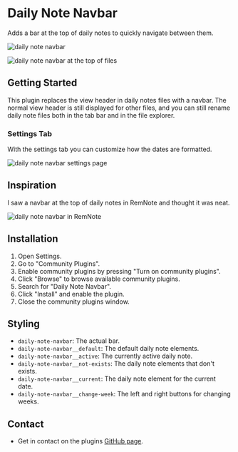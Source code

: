 # Daily Note Navbar 

Adds a bar at the top of daily notes to quickly navigate between them.

![daily note navbar](https://github.com/karstenpedersen/obsidian-daily-note-bar/assets/53978294/d231e557-b66b-4d33-8ee4-9560820fa591)

![daily note navbar at the top of files](https://github.com/karstenpedersen/obsidian-daily-note-navbar/assets/53978294/02bd95bf-d275-4ba4-b861-0406046bbc1b)

## Getting Started

This plugin replaces the view header in daily notes files with a navbar. The normal view header is still displayed for other files, and you can still rename daily note files both in the tab bar and in the file explorer.

### Settings Tab

With the settings tab you can customize how the dates are formatted.

![daily note navbar settings page](https://github.com/karstenpedersen/obsidian-daily-note-bar/assets/53978294/6de31c12-6dfd-4785-a90b-7af3859abd40)

## Inspiration

I saw a navbar at the top of daily notes in RemNote and thought it was neat.

![daily note navbar in RemNote](https://github.com/karstenpedersen/obsidian-daily-note-navbar/assets/53978294/025f8cb8-9b5c-4114-a1c3-8b95486f1841)

## Installation

1.  Open Settings.
2.  Go to "Community Plugins".
3.  Enable community plugins by pressing "Turn on community plugins".
4.  Click "Browse" to browse available community plugins.
5.  Search for "Daily Note Navbar".
6.  Click "Install" and enable the plugin.
7.  Close the community plugins window.

## Styling

- `daily-note-navbar`: The actual bar.
- `daily-note-navbar__default`: The default daily note elements.
- `daily-note-navbar__active`: The currently active daily note.
- `daily-note-navbar__not-exists`: The daily note elements that don't exists.
- `daily-note-navbar__current`: The daily note element for the current date.
- `daily-note-navbar__change-week`: The left and right buttons for changing weeks.

## Contact

-   Get in contact on the plugins [GitHub page](https://github.com/karstenpedersen/obsidian-daily-note-bar).
